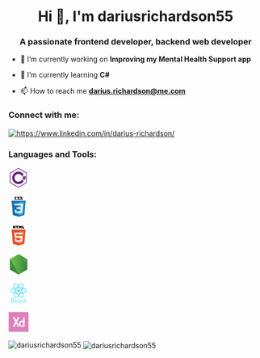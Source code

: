 <h1 align="center">Hi 👋, I'm dariusrichardson55</h1>
<h3 align="center">A passionate frontend developer, backend web developer</h3>

- 🔭 I’m currently working on **Improving my Mental Health Support app**

- 🌱 I’m currently learning **C#**

- 📫 How to reach me **darius.richardson@me.com**


<h3 align="left">Connect with me:</h3>
<p align="left">
<a href="https://www.linkedin.com/in/darius-richardson/" target="blank"><img align="center" src="https://cdn.jsdelivr.net/npm/simple-icons@3.0.1/icons/linkedin.svg" alt="https://www.linkedin.com/in/darius-richardson/" height="30" width="40" /></a>
</p>


<h3 align="left">Languages and Tools:</h3>


 <!-- C#  --> 
 <div>

<p align="left"> <a href="https://www.w3schools.com/cs" target="_blank"> <img
src="https://github.com/devicons/devicon/blob/master/icons/csharp/csharp-line.svg" alt="csharp" width="40" height="40"/> </a> 
  

  <!-- CSS3  --> 
<a href="https://www.w3schools.com/css" target="_blank"> <img  src="https://github.com/devicons/devicon/blob/master/icons/css3/css3-original-wordmark.svg" alt="CSS3" width="40" height="40"/> </a> 
  </div>
 
<!-- HTML5  --> 
<a href="https://www.w3schools.com/html/default.asp" target="_blank"> <img src="https://github.com/devicons/devicon/blob/master/icons/html5/html5-original-wordmark.svg" alt="HTML5" width="40" height="40"/></a>

<!-- Node.js  --> 
<a href="https://nodejs.org/en/about" target="_blank"> <img src="https://github.com/devicons/devicon/blob/master/icons/nodejs/nodejs-original.svg" alt="Node.js" width="40" height="40"/></a>


<!-- React   --> 
<a href="https://nodejs.org/en/about" target="_blank"> <img src="https://github.com/devicons/devicon/blob/master/icons/react/react-original-wordmark.svg" alt="React" width="40" height="40"/></a>


<!-- Adobe Design   --> 
 <a href="https://www.adobe.com/products/xd.html" target="_blank"> <img src="https://github.com/devicons/devicon/blob/master/icons/xd/xd-plain.svg" alt="Adobe Design" width="40" height="40"/></a>




<p><img align="left" src="https://github-readme-stats.vercel.app/api/top-langs?username=dariusrichardson55&show_icons=true&locale=en&layout=compact" alt="dariusrichardson55" /></p>

<p>&nbsp;<img align="center" src="https://github-readme-stats.vercel.app/api?username=dariusrichardson55&show_icons=true&locale=en" alt="dariusrichardson55" /></p>
